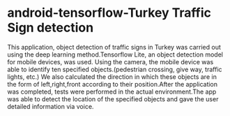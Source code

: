 # android-tensorflow-Turkey Traffic Sign detection

This application, object detection of traffic signs in Turkey was carried out using the deep learning method.Tensorflow Lite, an object detection model for mobile devices, was used. Using the camera, the mobile device was able to identify ten specified objects.(pedestrian crossing, give way, traffic lights, etc.) We also calculated the direction in which these objects are in the form of left,right,front according to their position.After the application was completed, tests were performed in the actual environment.The app was able to detect the location of the specified objects and gave the user detailed information via voice.



